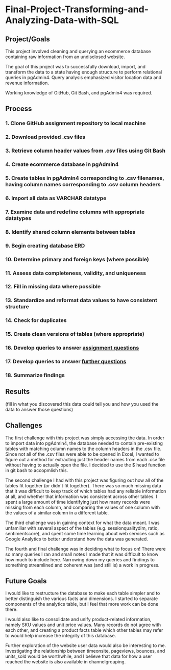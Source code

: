 # Final-Project-Transforming-and-Analyzing-Data-with-SQL

## Project/Goals

This project involved cleaning and querying an ecommerce database containing raw information from an undisclosed website.

The goal of this project was to successfully download, import, and transform the data to a state having enough structure to perform relational queries in pgAdmin4. Query analysis emphasized visitor location data and revenue information.

Working knowledge of GitHub, Git Bash, and pgAdmin4 was required.     

## Process
### 1. Clone GitHub assignment repository to local machine
### 2. Download provided .csv files
### 3. Retrieve column header values from .csv files using Git Bash
### 4. Create ecommerce database in pgAdmin4
### 5. Create tables in pgAdmin4 corresponding to .csv filenames, having column names corresponding to .csv column headers
### 6. Import all data as VARCHAR datatype
### 7. Examine data and redefine columns with appropriate datatypes
### 8. Identify shared column elements between tables
### 9. Begin creating database ERD
### 10. Determine primary and foreign keys (where possible)
### 11. Assess data completeness, validity, and uniqueness
### 12. Fill in missing data where possible
### 13. Standardize and reformat data values to have consistent structure 
### 14. Check for duplicates
### 15. Create clean versions of tables (where appropriate)
### 16. Develop queries to answer [assignment questions](/starting_with_questions.md)
### 17. Develop queries to answer [further questions](/starting_with_data.md)
### 18. Summarize findings

## Results
(fill in what you discovered this data could tell you and how you used the data to answer those questions)

## Challenges 

The first challenge with this project was simply accessing the data. In order to import data into pgAdmin4, the database needed to contain pre-existing tables with matching column names to the column headers in the .csv file. Since not all of the .csv files were able to be opened in Excel, I wanted to figure out a method for extracting just the header names from each .csv file without having to actually open the file. I decided to use the $ head function in git bash to accopmlish this.

The second challenge I had with this project was figuring out how all of the tables fit together (or didn't fit together). There was so much missing data that it was difficult to keep track of which tables had any reliable information at all, and whether that information was consistent across other tables. I spent a large amount of time identifying just how many records were missing from each column, and comparing the values of one column with the values of a similar column in a different table.

The third challenge was in gaining context for what the data meant. I was unfamiliar with several aspect of the tables (e.g. sessionqualitydim, ratio, sentimentscore), and spent some time learning about web services such as Google Analytics to better understand how the data was generated.  

The fourth and final challenge was in deciding what to focus on! There were so many queries I ran and small notes I made that it was difficult to know how much to include here. Narrowing down my queries and findings to something streamlined and coherent was (and still is) a work in progress.

## Future Goals

I would like to restructure the database to make each table simpler and to better distinguish the various facts and dimensions. I started to separate components of the analytics table, but I feel that more work can be done there.

I would also like to consolidate and unify product-related information, namely SKU values and unit price values. Many records do not agree with each other, and creating a product facts table which other tables may refer to would help increase the integrity of this database.

Further exploration of the website user data would also be interesting to me. Investigating the relationship between timeonsite, pageviews, bounces, and units_sold would be worthwhile, and I believe that data for how a user reached the website is also available in channelgrouping.  
